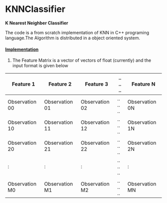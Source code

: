# KNNClassifier
<b>K Nearest Neighber Classifier </b>

The code is a from scratch implementation of KNN in C++ programing language.The Algorithm is distributed in a object oriented system.

<h4><u>Implementation</u></h6>

1. The Feature Matrix is a vector of vectors of float (currently) and the input format is given below

| Feature 1 | Feature 2 | Feature 3 |  .. .. .. | Feature N |
| --------- | --------- | --------- | --------- | --------- |
| Observation 00 | Observation 01 | Observation 02|  .. .. .. | Observation 0N |
| Observation 10 | Observation 11 | Observation 12|  .. .. .. | Observation 1N |
| Observation 20 | Observation 21 | Observation 22|  .. .. .. | Observation 2N |
| : | : | :|  .. .. .. | : |
| Observation M0 | Observation M1 | Observation M2|  .. .. .. | Observation MN |



